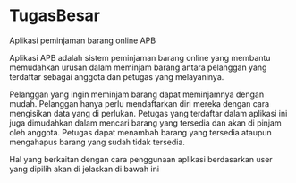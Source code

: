 # TugasBesar
Aplikasi peminjaman barang online APB

Aplikasi APB adalah sistem peminjaman barang online yang membantu memudahkan urusan dalam meminjam barang antara pelanggan yang terdaftar sebagai anggota dan petugas yang melayaninya. 

Pelanggan yang ingin meminjam barang dapat meminjamnya dengan mudah. Pelanggan hanya perlu mendaftarkan diri mereka dengan cara mengisikan data yang di perlukan. Petugas yang terdaftar dalam aplikasi ini juga dimudahkan dalam mencari barang yang tersedia dan akan di pinjam oleh anggota. Petugas dapat menambah barang yang tersedia ataupun mengahapus barang yang sudah tidak tersedia.

Hal yang berkaitan dengan cara penggunaan aplikasi berdasarkan user yang dipilih akan di jelaskan di bawah ini

